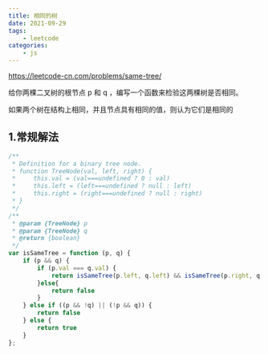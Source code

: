 ```yaml
---
title: 相同的树
date: 2021-09-29
tags:
    - leetcode
categories:
    - js
---
```


<https://leetcode-cn.com/problems/same-tree/>

给你两棵二叉树的根节点 p 和 q ，编写一个函数来检验这两棵树是否相同。

如果两个树在结构上相同，并且节点具有相同的值，则认为它们是相同的
## 1.常规解法
```js
/**
 * Definition for a binary tree node.
 * function TreeNode(val, left, right) {
 *     this.val = (val===undefined ? 0 : val)
 *     this.left = (left===undefined ? null : left)
 *     this.right = (right===undefined ? null : right)
 * }
 */
/**
 * @param {TreeNode} p
 * @param {TreeNode} q
 * @return {boolean}
 */
var isSameTree = function (p, q) {
    if (p && q) {
        if (p.val === q.val) {
            return isSameTree(p.left, q.left) && isSameTree(p.right, q.right)
        }else{
            return false
        }
    } else if ((p && !q) || (!p && q)) {
        return false
    } else {
        return true
    }
};
```
